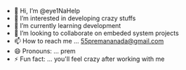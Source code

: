 - 👋 Hi, I’m @eye1NaHelp
- 👀 I’m interested in developing crazy stuffs 
- 🌱 I’m currently learning development 
- 💞️ I’m looking to collaborate on embeded system projects 
- 📫 How to reach me ... 55premananada@gmail.com
- 😄 Pronouns: ... prem
- ⚡ Fun fact: ... you'll feel crazy after working with me

<!---
eye1NaHelp/eye1NaHelp is a ✨ special ✨ repository because its `README.md` (this file) appears on your GitHub profile.
You can click the Preview link to take a look at your changes.
--->
